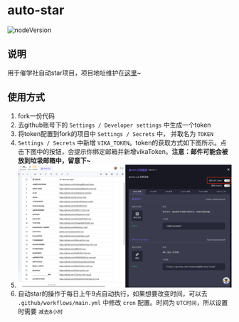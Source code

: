 # auto-star

![nodeVersion](https://img.shields.io/badge/node-14.15.0%2B-green)

## 说明
用于催学社自动star项目，项目地址维护在[这里](https://vika.cn/workbench/dst4inQ7sWdyUT3Xi9/viwWt7BNc5Hw3)~

## 使用方式
1. fork一份代码
2. 去github账号下的 `Settings / Developer settings` 中生成一个token
3. 将token配置到fork的项目中 `Settings / Secrets` 中， 并取名为 `TOKEN`
4. `Settings / Secrets` 中新增 `VIKA_TOKEN`。token的获取方式如下图所示。点击下图中的按钮，会提示你绑定邮箱并新增vikaToken。**注意：邮件可能会被放到垃圾邮箱中，留意下~**
5. ![img.png](img.png)
6. 自动star的操作于每日上午9点自动执行，如果想要改变时间，可以去 `.github/workflows/main.yml` 中修改 `cron` 配置。时间为 `UTC时间`，所以设置时需要 `减去8小时`

